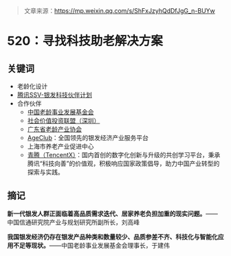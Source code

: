 > 文章来源：https://mp.weixin.qq.com/s/ShFxJzyhQdDfJgG_n-BUYw

# 520：寻找科技助老解决方案

## 关键词

- 老龄化设计
- [腾讯SSV-银发科技伙伴计划](https://ssv.tencent.com/ElderlytechPartner)
- 合作伙伴
  - [中国老龄事业发展基金会](http://www.cadf.org.cn/)
  - [社会价值投资联盟（深圳）](https://www.casvi.org/)
  - [广东省老龄产业协会](https://www.gdllcy.org.cn/)
  - [AgeClub](https://www.ageclub.net/)：全国领先的银发经济产业服务平台
  - 上海市养老产业促进中心
  - [青腾（TencentX）](https://www.tencent.com/zh-cn/responsibility/grow-entrepreneurs.html)：国内首创的数字化创新与升级的共创学习平台，秉承腾讯“科技向善”的价值观，积极响应国家政策倡导，助力中国产业转型的探索与实践。



## 摘记

**新一代银发人群正面临着高品质需求迭代、居家养老负担加重的现实问题。**—— 中国信通研究院产业与规划研究所副所长，刘高峰

**我国银发经济仍存在银发产品种类和数量较少、品质参差不齐、科技化与智能化应用不足等现状。**——中国老龄事业发展基金会理事长，于建伟


